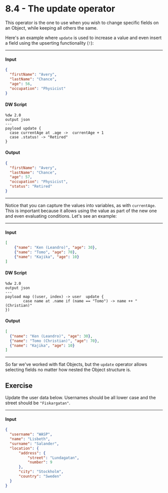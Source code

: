 # 8.4 - The update operator

This operator is the one to use when you wish to change specific fields on an Object, while keeping all others the same.

Here's an example where `update` is used to increase a value and even insert a field using the upserting functionality (`!`):

---
#### Input
```json
{
  "firstName": "Avery",
  "lastName": "Chance",
  "age": 56,
  "occupation": "Physicist"
}
```
#### DW Script
```dw
%dw 2.0
output json
---
payload update {
  case currentAge at .age ->  currentAge + 1
  case .status! -> "Retired"
}
```
#### Output
```json
{
  "firstName": "Avery",
  "lastName": "Chance",
  "age": 57,
  "occupation": "Physicist",
  "status": "Retired"
}
```
---

Notice that you can capture the values into variables, as with `currentAge`. This is important because it allows using the value as part of the new one and even evaluating conditions. Let's see an example:

---
#### Input
```json
[
    {"name": "Ken (Leandro)", "age": 30},
    {"name": "Tomo", "age": 70},
    {"name": "Kajika", "age": 10}
]
```
#### DW Script
```dw
%dw 2.0
output json
---
payload map ((user, index) -> user  update {
        case name at .name if (name == "Tomo") -> name ++ " (Christian)"
})
```
#### Output
```json
[
  {"name": "Ken (Leandro)", "age": 30},
  {"name": "Tomo (Christian)", "age": 70},
  {"name": "Kajika", "age": 10}
]
```
---

So far we've worked with flat Objects, but the `update` operator allows selecting fields no matter how nested the Object structure is.

## Exercise

Update the user data below. Usernames should be all lower case and the street should be `"Fiskargatan"`.

----
#### Input
```json
{
  "username": "WASP",
  "name": "Lisbeth",
  "surname": "Salander",
  "location": {
      "address": {
          "street": "Lundagatan",
          "number": 9
      },
      "city": "Stockholm",
      "country": "Sweden"
  }
}
```
